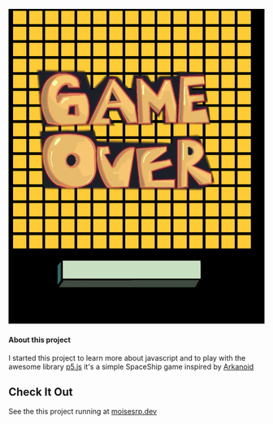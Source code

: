 ![cover](./assets/img/cover.png)
#### About this project
I started this project to learn more about javascript and to play with the awesome library [p5.js](https://github.com/processing/p5.js/)
it's a simple SpaceShip game inspired by [Arkanoid](https://en.wikipedia.org/wiki/Arkanoi)

## Check It Out
See the this project running at [moisesrp.dev](https://moisesrp.dev/)

